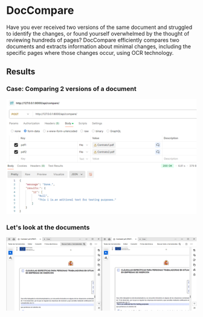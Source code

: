 # DocCompare
Have you ever received two versions of the same document and struggled to identify the changes, or found yourself overwhelmed by the thought of reviewing hundreds of pages? DocCompare efficiently compares two documents and extracts information about minimal changes, including the specific pages where those changes occur, using OCR technology.

## Results
### Case: Comparing 2 versions of a document
![Case: Comparing 2 versions of a document](https://github.com/AngelGiampierre/DocCompare/blob/main/Results/case2.png)
### Let's look at the documents
![Let's look at the documents](https://github.com/AngelGiampierre/DocCompare/blob/main/Results/case2_pdf.png)